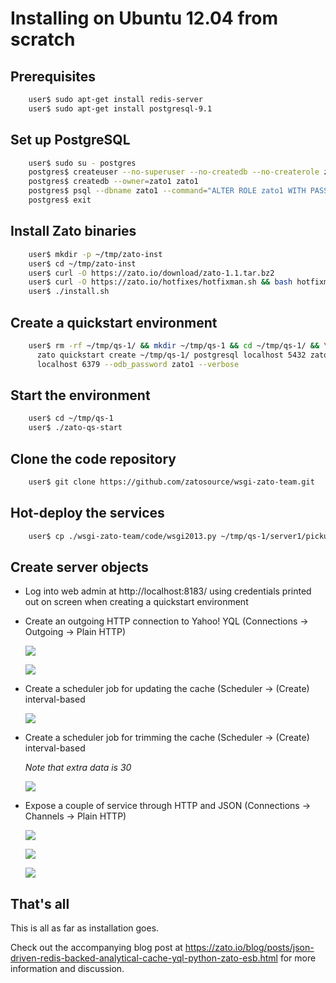 Installing on Ubuntu 12.04 from scratch
=======================================

Prerequisites
-------------

```bash
    user$ sudo apt-get install redis-server
    user$ sudo apt-get install postgresql-9.1
```

Set up PostgreSQL
-----------------

```bash
    user$ sudo su - postgres
    postgres$ createuser --no-superuser --no-createdb --no-createrole zato1
    postgres$ createdb --owner=zato1 zato1
    postgres$ psql --dbname zato1 --command="ALTER ROLE zato1 WITH PASSWORD 'zato1'"
    postgres$ exit
```

Install Zato binaries
---------------------

```bash
    user$ mkdir -p ~/tmp/zato-inst
    user$ cd ~/tmp/zato-inst
    user$ curl -O https://zato.io/download/zato-1.1.tar.bz2
    user$ curl -O https://zato.io/hotfixes/hotfixman.sh && bash hotfixman.sh
    user$ ./install.sh
```

Create a quickstart environment
-------------------------------

```bash
    user$ rm -rf ~/tmp/qs-1/ && mkdir ~/tmp/qs-1 && cd ~/tmp/qs-1/ && \
      zato quickstart create ~/tmp/qs-1/ postgresql localhost 5432 zato1 zato1 \
      localhost 6379 --odb_password zato1 --verbose
```

Start the environment
---------------------

```bash
    user$ cd ~/tmp/qs-1
    user$ ./zato-qs-start
```

Clone the code repository
-------------------------

```bash
    user$ git clone https://github.com/zatosource/wsgi-zato-team.git
```

Hot-deploy the services
-----------------------

```bash
    user$ cp ./wsgi-zato-team/code/wsgi2013.py ~/tmp/qs-1/server1/pickup-dir
```

Create server objects
---------------------

 * Log into web admin at http://localhost:8183/ using credentials printed out
   on screen when creating a quickstart environment
   
 * Create an outgoing HTTP connection to Yahoo! YQL (Connections -> Outgoing -> Plain HTTP)
 
   ![](./outconn-http-menu.png)
   
   ![](./outconn-http-create.png)
 
 * Create a scheduler job for updating the cache (Scheduler -> (Create) interval-based
 
   ![](./dispatch-update-cache.png)
 
 * Create a scheduler job for trimming the cache (Scheduler -> (Create) interval-based
 
   *Note that extra data is 30*
 
   ![](./trim-cache.png)
   

  * Expose a couple of service through HTTP and JSON (Connections -> Channels -> Plain HTTP)
  
    ![](./plain-http-channels.png)
    
    ![](./get-rate.png)
    
    ![](./create-exchange-pair.png)
 
That's all
----------

This is all as far as installation goes.

Check out the accompanying blog post at https://zato.io/blog/posts/json-driven-redis-backed-analytical-cache-yql-python-zato-esb.html for more information and discussion.
